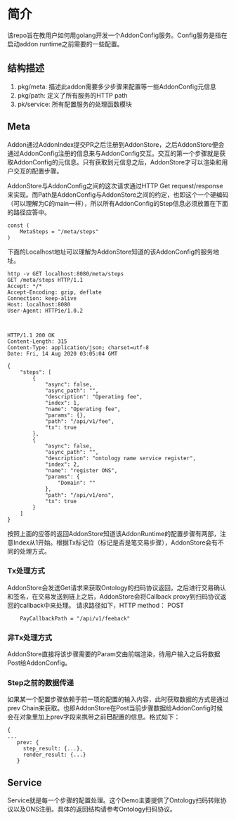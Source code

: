 # 简介
该repo旨在教用户如何用golang开发一个AddonConfig服务。Config服务是指在启动addon runtime之前需要的一些配置。

## 结构描述
1. pkg/meta: 描述此addon需要多少步骤来配置等一些AddonConfig元信息
2. pkg/path: 定义了所有服务的HTTP path
3. pk/service: 所有配置服务的处理函数模块

## Meta
Addon通过AddonIndex提交PR之后注册到AddonStore，之后AddonStore便会通过AddonConfig注册的信息来与AddonConfig交互。交互的第一个步骤就是获取AddonConfig的元信息。只有获取到元信息之后，AddonStore才可以渲染和用户交互的配置步骤。

AddonStore与AddonConfig之间的这次请求通过HTTP Get request/response来实现。而Path是AddonConfig与AddonStore之间的约定，也即这个一个硬编码（可以理解为C的main一样），所以所有AddonConfig的Step信息必须放置在下面的路径应答中。
```
const (
    MetaSteps = "/meta/steps"
)
```
下面的Localhost地址可以理解为AddonStore知道的该AddonConfig的服务地址。
```
http -v GET localhost:8080/meta/steps
GET /meta/steps HTTP/1.1
Accept: */*
Accept-Encoding: gzip, deflate
Connection: keep-alive
Host: localhost:8080
User-Agent: HTTPie/1.0.2



HTTP/1.1 200 OK
Content-Length: 315
Content-Type: application/json; charset=utf-8
Date: Fri, 14 Aug 2020 03:05:04 GMT

{
    "steps": [
        {
            "async": false,
            "async_path": "",
            "description": "Operating fee",
            "index": 1,
            "name": "Operating fee",
            "params": {},
            "path": "/api/v1/fee",
            "tx": true
        },
        {
            "async": false,
            "async_path": "",
            "description": "ontology name service register",
            "index": 2,
            "name": "register ONS",
            "params": {
                "Domain": ""
            },
            "path": "/api/v1/ons",
            "tx": true
        }
    ]
}

```

按照上面的应答的返回AddonStore知道该AddonRuntime的配置步骤有两部，注意Index从1开始。根据Tx标记位（标记是否是笔交易步骤），AddonStore会有不同的处理方式。
### Tx处理方式
AddonStore会发送Get请求来获取Ontology的扫码协议返回，之后进行交易确认和签名，在交易发送到链上之后，AddonStore会将Callback proxy到扫码协议返回的callback中来处理。
请求路径如下，HTTP method： POST
```
    PayCallbackPath = "/api/v1/feeback"
```
### 非Tx处理方式
AddonStore直接将该步骤需要的Param交由前端渲染，待用户输入之后将数据Post给AddonConfig。

###  Step之前的数据传递
如果某一个配置步骤依赖于前一项的配置的输入内容，此时获取数据的方式是通过prev Chain来获取。也即AddonStore在Post当前步骤数据给AddonConfig时候会在对象里加上prev字段来携带之前**已**配置的信息。格式如下：
```
{
...
   prev: {
     step_result: {...},
     render_result: {...}
   }
```


## Service

Service就是每一个步骤的配置处理。这个Demo主要提供了Ontology扫码转账协议以及ONS注册。具体的返回结构请参考Ontology扫码协议。
